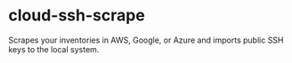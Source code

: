 # cloud-ssh-scrape
Scrapes your inventories in AWS, Google, or Azure and imports public SSH keys to the local system.

